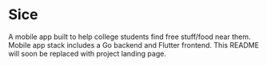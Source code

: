 # Sice

A mobile app built to help college students find free stuff/food near them. Mobile app stack includes a Go backend and Flutter frontend. This README
will soon be replaced with project landing page.

